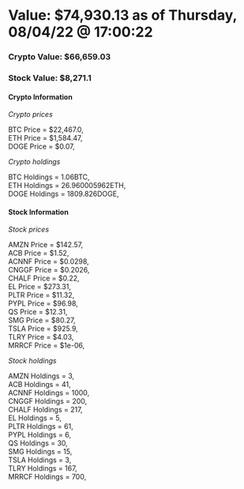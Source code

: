 # Value: $74,930.13 as of Thursday, 08/04/22 @ 17:00:22 

### Crypto Value: $66,659.03

### Stock Value: $8,271.1

#### Crypto Information 
*Crypto prices* 

BTC Price = $22,467.0,  
ETH Price = $1,584.47,  
DOGE Price = $0.07,  


*Crypto holdings* 

BTC Holdings = 1.06BTC,  
ETH Holdings = 26.960005962ETH,  
DOGE Holdings = 1809.826DOGE,  


#### Stock Information 

*Stock prices* 

AMZN Price = $142.57,  
ACB Price = $1.52,  
ACNNF Price = $0.0298,  
CNGGF Price = $0.2026,  
CHALF Price = $0.22,  
EL Price = $273.31,  
PLTR Price = $11.32,  
PYPL Price = $96.98,  
QS Price = $12.31,  
SMG Price = $80.27,  
TSLA Price = $925.9,  
TLRY Price = $4.03,  
MRRCF Price = $1e-06,  


*Stock holdings* 

AMZN Holdings = 3,  
ACB Holdings = 41,  
ACNNF Holdings = 1000,  
CNGGF Holdings = 200,  
CHALF Holdings = 217,  
EL Holdings = 5,  
PLTR Holdings = 61,  
PYPL Holdings = 6,  
QS Holdings = 30,  
SMG Holdings = 15,  
TSLA Holdings = 3,  
TLRY Holdings = 167,  
MRRCF Holdings = 700,  



